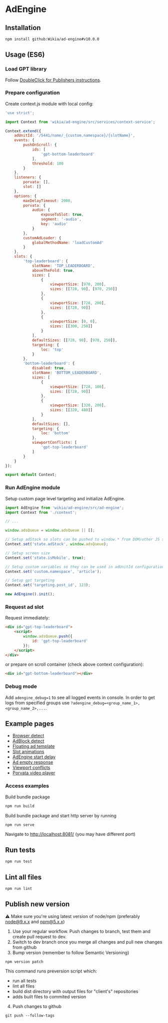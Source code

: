 # AdEngine

## Installation

```bash
npm install github:Wikia/ad-engine#v10.0.0
```

## Usage (ES6)

### Load GPT library

Follow [DoubleClick for Publishers instructions](https://support.google.com/dfp_premium/answer/1638622?hl=en).

### Prepare configuration

Create context.js module with local config:

```javascript
'use strict';

import Context from 'wikia/ad-engine/src/services/context-service';

Context.extend({
	adUnitId: '/5441/name/_{custom.namespace}/{slotName}',
	events: {
		pushOnScroll: {
			ids: [
				'gpt-bottom-leaderboard'
			],
			threshold: 100
		}
	},
	listeners: {
		porvata: [],
		slot: []
	},
	options: {
		maxDelayTimeout: 2000,
		porvata: {
			audio: {
				exposeToSlot: true,
				segment: '-audio',
				key: 'audio'
			}
		},
		customAdLoader: {
			globalMethodName: 'loadCustomAd'
		}
	},
	slots: {
		'top-leaderboard': {
			slotName: 'TOP_LEADERBOARD',
			aboveTheFold: true,
			sizes: [
				{
					viewportSize: [970, 200],
					sizes: [[728, 90], [970, 250]]
				},
				{
					viewportSize: [728, 200],
					sizes: [[728, 90]]
				},
				{
					viewportSize: [0, 0],
					sizes: [[300, 250]]
				}
			],
			defaultSizes: [[728, 90], [970, 250]],
			targeting: {
				loc: 'top'
			}
		},
		'bottom-leaderboard': {
			disabled: true,
			slotName: 'BOTTOM_LEADERBOARD',
			sizes: [
				{
					viewportSize: [728, 100],
					sizes: [[728, 90]]
				},
				{
					viewportSize: [320, 200],
					sizes: [[320, 480]]
				}
			],
			defaultSizes: [],
			targeting: {
				loc: 'bottom'
			},
			viewportConflicts: [
				'gpt-top-leaderboard'
			]
		}
	}
});

export default Context;

```

### Run AdEngine module

Setup custom page level targeting and initialize AdEngine.

```javascript
import AdEngine from 'wikia/ad-engine/src/ad-engine';
import Context from './context';

// ...

window.adsQueue = window.adsQueue || [];

// Setup adStack so slots can be pushed to window.* from DOM/other JS scripts
Context.set('state.adStack', window.adsQueue);

// Setup screen size
Context.set('state.isMobile', true);

// Setup custom variables so they can be used in adUnitId configuration
Context.set('custom.namespace', 'article');

// Setup gpt targeting
Context.set('targeting.post_id', 123);

new AdEngine().init();
```

### Request ad slot

Request immediately:

```html
<div id="gpt-top-leaderboard">
	<script>
		window.adsQueue.push({
			id: 'gpt-top-leaderboard'
		});
	</script>
</div>
```

or prepare on scroll container (check above context configuration):

```html
<div id="gpt-bottom-leaderboard"></div>
```

### Debug mode

Add `adengine_debug=1` to see all logged events in console.
In order to get logs from specified groups use `?adengine_debug=<group_name_1>,<group_name_2>,...`.

## Example pages

* [Browser detect](examples/utils/browser-detect)
* [AdBlock detect](examples/utils/block-detect)
* [Floating ad template](examples/templates/floating-ad)
* [Slot animations](examples/slots/animations)
* [AdEngine start delay](examples/slots/delay)
* [Ad empty response](examples/slots/empty-response)
* [Viewport conflicts](examples/slots/viewport-conflicts)
* [Porvata video player](examples/video/porvata)

### Access examples

Build bundle package

```bash
npm run build
```

Build bundle package and start http server by running

```bash
npm run serve
```

Navigate to <http://localhost:8081/> (you may have different port)

## Run tests

```bash
npm run test
```

## Lint all files

```bash
npm run lint
```

## Publish new version

:warning: Make sure you're using latest version of node/npm (preferably node@9.x.x and npm@5.x.x)
1. Use your regular workflow. Push changes to branch, test them and create pull request to dev.
2. Switch to dev branch once you merge all changes and pull new changes from github
3. Bump version (remember to follow Semantic Versioning)
```
npm version patch
```
This command runs preversion script which:

* run all tests
* lint all files
* build dist directory with output files for "client's" repositories
* adds built files to commited version
4. Push changes to github
```
git push --follow-tags
```
